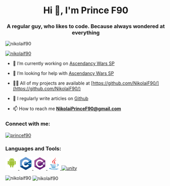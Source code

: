 <h1 align="center">Hi 👋, I'm Prince F90</h1>
<h3 align="center">A regular guy, who likes to code. Because always wondered at everything</h3>

<p align="left"> <img src="https://komarev.com/ghpvc/?username=nikolaif90&label=Profile%20views&color=0e75b6&style=flat" alt="nikolaif90" /> </p>

<p align="left"> <a href="https://github.com/ryo-ma/github-profile-trophy"><img src="https://github-profile-trophy.vercel.app/?username=nikolaif90" alt="nikolaif90" /></a> </p>

- 🔭 I’m currently working on [Ascendancy Wars SP](https://github.com/NikolaiF90/Ascendancy_Wars_SP.Altis)

- 🤝 I’m looking for help with [Ascendancy Wars SP](https://github.com/NikolaiF90/Ascendancy_Wars_SP.Altis)

- 👨‍💻 All of my projects are available at [https://github.com/NikolaiF90/](https://github.com/NikolaiF90/)

- 📝 I regularly write articles on [Github](Github)

- 📫 How to reach me **NikolaiPrinceF90@gmail.com**

<h3 align="left">Connect with me:</h3>
<p align="left">
<a href="https://www.youtube.com/c/princef90" target="blank"><img align="center" src="https://raw.githubusercontent.com/rahuldkjain/github-profile-readme-generator/master/src/images/icons/Social/youtube.svg" alt="princef90" height="30" width="40" /></a>
</p>

<h3 align="left">Languages and Tools:</h3>
<p align="left"> <a href="https://developer.android.com" target="_blank" rel="noreferrer"> <img src="https://raw.githubusercontent.com/devicons/devicon/master/icons/android/android-original-wordmark.svg" alt="android" width="40" height="40"/> </a> <a href="https://www.w3schools.com/cpp/" target="_blank" rel="noreferrer"> <img src="https://raw.githubusercontent.com/devicons/devicon/master/icons/cplusplus/cplusplus-original.svg" alt="cplusplus" width="40" height="40"/> </a> <a href="https://www.w3schools.com/cs/" target="_blank" rel="noreferrer"> <img src="https://raw.githubusercontent.com/devicons/devicon/master/icons/csharp/csharp-original.svg" alt="csharp" width="40" height="40"/> </a> <a href="https://www.java.com" target="_blank" rel="noreferrer"> <img src="https://raw.githubusercontent.com/devicons/devicon/master/icons/java/java-original.svg" alt="java" width="40" height="40"/> </a> <a href="https://unity.com/" target="_blank" rel="noreferrer"> <img src="https://www.vectorlogo.zone/logos/unity3d/unity3d-icon.svg" alt="unity" width="40" height="40"/> </a> </p>

<p><img align="left" src="https://github-readme-stats.vercel.app/api/top-langs?username=nikolaif90&show_icons=true&locale=en&layout=compact" alt="nikolaif90" /></p>

<p>&nbsp;<img align="center" src="https://github-readme-stats.vercel.app/api?username=nikolaif90&show_icons=true&locale=en" alt="nikolaif90" /></p>
